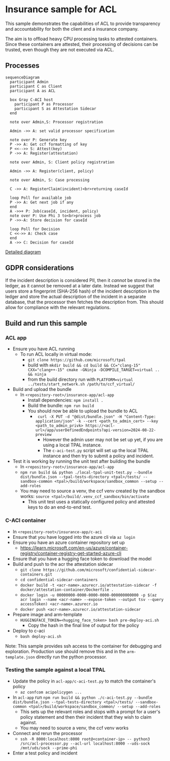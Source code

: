 # Insurance sample for ACL

This sample demonstrates the capabilities of ACL to provide transparency and accountability for both the client and a insurance company.

The aim is to offload heavy CPU processing tasks to attested containers.
Since these containers are attested, their processing of decisions can be trusted, even though they are not executed via ACL.

## Processes

```mermaid
sequenceDiagram
  participant Admin
  participant C as Client
  participant A as ACL

  box Gray C-ACI host
    participant P as Processor
    participant S as Attestation Sidecar
  end

  note over Admin,S: Processor registration 

  Admin ->> A: set valid processor specification

  note over P: Generate key
  P ->> A: Get ccf formatting of key
  P <<-->> S: Attest(key)
  P ->> A: Register(attestation)

  note over Admin, S: Client policy registration

  Admin ->> A: Register(client, policy)

  note over Admin, S: Case processing

  C ->> A: RegisterClaim(incident)<br>returning caseId

  loop Poll for available job
  P ->> A: Get next job if any
  end
  A ->>+ P: Job(caseId, incident, policy)
  note over P: Use Phi 3 to<br>process job
  P ->>-A: Store decision for caseId
  
  loop Poll for Decision
  C <<->> A: Check case
  end
  A ->> C: Decision for caseId
```

[Detailed diagram](./acl-app/README.md)

## GDPR considerations
If the incident description is considered PII, then it _cannot_ be stored in the ledger, as it cannot be removed at a later date.
Instead we suggest that users store a fingerprint (SHA-256 hash) of the incident description in the ledger and store the actual description of the incident in a separate database, that the processor then fetches the description from.
This should allow for compliance with the relevant regulations.

## Build and run this sample

### ACL app

- Ensure you have ACL running
  - To run ACL locally in virtual mode:
    - `git clone https://github.com/microsoft/tpal`
    - build with `mkdir build && cd build && CC="clang-15" CXX="clang++-15" cmake -GNinja -DCOMPILE_TARGET=virtual .. && ninja`
    - from the build directory run with `PLATFORM=virtual ../tests/start_network.sh /path/to/ccf_virtual/`
- Build and upload the bundle
  - In `<repository-root>/insurance-app/acl-app`
	- Install dependencies: `npm install .`
	- Build the bundle: `npm run build`
	- You should now be able to upload the bundle to ACL
	  - ` curl -X PUT -d "@dist/bundle.json" -H "Content-Type: application/json" -k --cert <path_to_admin_cert> --key <path_to_admin_privk> https://<acl-url>/app/userDefinedEndpoints?api-version=2024-08-22-preview`
		- However the admin user may not be set up yet, if you are using a local TPAL instance.
		- The `c-aci-test.py` script will set up the local TPAL instance and then try to submit a policy and incident.
- Test it is working by running the unit test after building the bundle
  - In `<repository-root>/insurance-app/acl-app`
  - `npm run build && python ./local-tpal-unit-test.py --bundle dist/bundle.json --tpal-tests-directory <tpal>/tests/ --sandbox-common <tpal>/build/workspace/sandbox_common --setup --add-roles`
  - You may need to source a venv, the ccf venv created by the sandbox works: `source <tpal>/build/.venv_ccf_sandbox/bin/activate`
	- This unit test uses a statically configured policy and attested keys to do an end-to-end test.


### C-ACI container

- In `<repository-root>/insurance-app/c-aci`
- Ensure that you have logged into the azure cli via `az login`
- Ensure you have an azure container repository set up
  - https://learn.microsoft.com/en-us/azure/container-registry/container-registry-get-started-azure-cli
- Ensure that you have a hugging face token to download the model
- Build and push to the acr the attestation sidecar
  - `git clone https://github.com/microsoft/confidential-sidecar-containers.git`
  - `cd confidential-sidecar-containers`
  - `docker build -t <acr-name>.azurecr.io/attestation-sidecar -f docker/attestation-container/Dockerfile .`
  - `docker login -u 00000000-0000-0000-0000-000000000000 -p $(az acr login --name <acr-name> --expose-token --output tsv --query accessToken) <acr-name>.azurecr.io`
  - `docker push <acr-name>.azurecr.io/attestation-sidecar`
- Prepare image and arm-template
  - `HUGGINGFACE_TOKEN=<hugging_face_token> bash pre-deploy-aci.sh`
	- Copy the hash in the final line of output for the policy
- Deploy to c-aci
  - `bash deploy-aci.sh`

Note: This sample provides ssh access to the container for debugging and exploration.
Production use should remove this and in the `arm-template.json` directly run the python processor.

### Testing the sample against a local TPAL 

- Update the policy in `acl-app/c-aci-test.py` to match the container's policy
  - `az confcom acipolicygen ...`
- In `acl-app` run `npm run build && python ./c-aci-test.py --bundle dist/bundle.json --tpal-tests-directory <tpal>/tests/ --sandbox-common <tpal>/build/workspace/sandbox_common/ --setup --add-roles`
  - This sets up the relevant roles and stops with a prompt for a user's policy statement and then their incident that they wish to claim against.
  - You may need to source a venv, the ccf venv works
- Connect and rerun the processor
  - `ssh -R 8000:localhost:8000 root@<container-ip> -- python3 /src/acl-processor.py --acl-url localhost:8000 --uds-sock /mnt/uds/sock --prime-phi`
- Enter a test policy and incident
